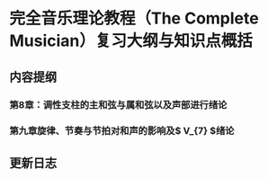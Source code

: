 # 完全音乐理论教程（The Complete Musician）复习大纲与知识点概括

## 内容提纲

### 第8章：调性支柱的主和弦与属和弦以及声部进行绪论
### 第九章旋律、节奏与节拍对和声的影响及$ V_{7} $绪论

## 更新日志

